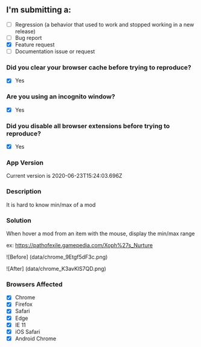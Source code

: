 ## I'm submitting a:
- [ ] Regression (a behavior that used to work and stopped working in a new release)
- [ ] Bug report  
- [x] Feature request
- [ ] Documentation issue or request

### Did you clear your browser cache before trying to reproduce?
- [x] Yes

### Are you using an incognito window?
- [x] Yes

### Did you disable all browser extensions before trying to reproduce?
- [x] Yes

### App Version
Current version is 2020-06-23T15:24:03.696Z

### Description

It is hard to know min/max of a mod

### Solution

When hover a mod from an item with the mouse, display the min/max range

ex: https://pathofexile.gamepedia.com/Xoph%27s_Nurture

![Before] (data/chrome_9Etgf5dF3c.png)

![After] (data/chrome_K3avKlS7QD.png)



### Browsers Affected
<!-- Check all that apply -->
- [x] Chrome
- [x] Firefox
- [x] Safari
- [x] Edge
- [x] IE 11
- [x] iOS Safari
- [x] Android Chrome
